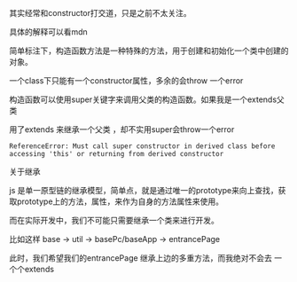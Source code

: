 

其实经常和constructor打交道，只是之前不太关注。


具体的解释可以看mdn

简单标注下，构造函数方法是一种特殊的方法，用于创建和初始化一个类中创建的对象。


一个class下只能有一个constructor属性，多余的会throw 一个error


构造函数可以使用super关键字来调用父类的构造函数。如果我是一个extends父类


用了extends 来继承一个父类 ，却不实用super会throw一个error 

`ReferenceError: Must call super constructor in derived class before accessing 'this' or returning from derived constructor`


关于继承


js 是单一原型链的继承模型，简单点，就是通过唯一的prototype来向上查找，获取prototype上的方法，属性，来作为自身的方法属性来使用。

而在实际开发中，我们不可能只需要继承一个类来进行开发。

比如这样 base  -> util -> basePc/baseApp -> entrancePage

此时，我们希望我们的entrancePage 继承上边的多重方法，而我绝对不会去 一个个extends

